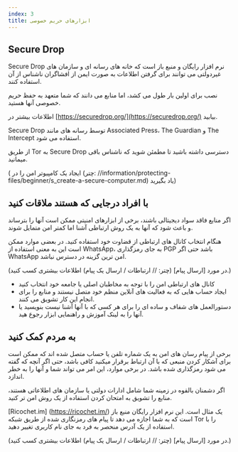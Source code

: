```yaml
---
index: 3
title: ابزارهای حریم خصوصی
---
```

## Secure Drop

Secure Drop نرم افزار رایگان و منبع باز است که خانه های رسانه ای و سازمان های غیردولتی می توانند برای گرفتن اطلاعات به صورت ایمن از افشاگران ناشناس از آن استفاده کنند.

نصب برای اولین بار طول می کشد، اما منابع می دانند که شما متعهد به حفظ حریم خصوصی آنها هستید.

اطلاعات بیشتر در [https://securedrop.org/](https://securedrop.org/) بیابید.

Secure Drop توسط رسانه های مانند Associated Press، The Guardian و The Intercept استفاده می شود.

از طریق Tor به Secure Drop دسترسی داشته باشید تا مطمئن شوید که ناشناس باقی میمانید.

( ایجاد یک کامپیوتر امن را در (چتر: //information/protecting-files/beginner/s_create-a-secure-computer.md) یاد بگیرید)

## با افراد درجایی که هستند ملاقات کنید

اگر منابع فاقد سواد دیجیتالی باشند، برخی از ابزارهای امنیتی ممکن است آنها را بترساند و باعث شود که آنها به یک روش ارتباطی آشنا اما کمتر امن متمایل شوند.

هنگام انتخاب کانال های ارتباطی از قضاوت خود استفاده کنید. در بعضی موارد ممکن است این به معنی استفاده از WhatsApp، به جای رمزگذاری PGP باشد حتی اگر WhatsApp امن ترین گزینه در دسترس نباشد.

(در مورد [ارسال پیام] (چتر: // ارتباطات / ارسال یک پیام) اطلاعات بیشتری کسب کنید.)

* کانال های ارتباطی امن را با توجه به مخاطبان اصلی یا جامعه خود انتخاب کنید
* ایجاد حساب هایی که به فعالیت های آنلاین منظم خود متصل نیستند و منابع را برای انجام این کار تشویق می کنند.
* دستورالعمل های شفاف و ساده ای را برای هر کسی که با آنها آشنا نیست بنویسید یا آنها را به لینک  آموزش و راهنمایی ابزار رجوع هید.

## به مردم کمک کنید

برخی از پیام رسان های امن به یک شماره تلفن یا حساب متصل شده اند که ممکن است برای آشکار کردن منبعی که با آن ارتباط برقرار میکنید کافی باشد، حتی اگر آنچه که گفته می شود رمزگذاری شده باشد. در برخی موارد، این امر می تواند شما و آنها را به خطر اندازد.

اگر دشمنان بالقوه در زمینه شما شامل ادارات دولتی یا سازمان های اطلاعاتی هستند، منابع را تشویق  به امتحان کردن استفاده از یک روش امن تر کنید.

[Ricochet.im] (https://ricochet.im/) یک مثال است. این نرم افزار رایگان منبع باز است که به شما اجازه می دهد تا پیام های رمزنگاری شده از طریق شبکه Tor را با استفاده از یک آدرس منحصر به فرد به جای نام کاربری تغییر دهید.

(در مورد [ارسال پیام] (چتر: // ارتباطات / ارسال یک پیام) اطلاعات بیشتری کسب کنید.)